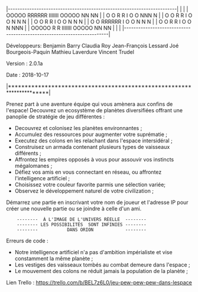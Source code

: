 |-----------------------------------------------------------------------|
|                                                                       |
|	     OOOOO    RRRRRR   IIIIIII   OOOOO   NN     NN                  |
|  	  	O     O   R     R     I     O     O  NNN     N                  |
|  		O     O   R     R     I     O     O  N  N    N                  |
| 		O     O   R     R     I     O     O  N   N   N                  |
|  		O     O   RRRRRR      I     O     O  N    N  N                  |
|  		O     O   R     R     I     O     O  N     NNN                  |
|   	 OOOOO    R     R  IIIIIII   OOOOO   NN     NN                  |
|                                                                       |
|-----------------------------------------------------------------------|


Développeurs: 
	Benjamin Barry
	Claudia Roy
	Jean-François Lessard
	Joé Bourgeois-Paquin
	Mathieu Laverdure
	Vincent Trudel

Version : 2.0.1a

Date : 2018-10-17

|**********************************************************************|


Prenez part à une aventure équipe qui vous amènera aux confins de l'espace! 
Decouvrez un ecosystème de planètes diversifiées offrant une panoplie de 
stratégie de jeu différentes :

- Decouvrez et colonisez les planètes environnantes ;
- Accumulez des ressources pour augmenter votre suprématie ;
- Executez des colons en les relachant dans l'espace intersidéral ;
- Construisez un armada contenant plusieurs types de vaisseaux différents ;
- Affrontez les empires opposés à vous pour assouvir vos instincts 
  mégalomanes ;
- Défiez vos amis en vous connectant en réseau, ou affrontez l'intelligence 
  artificiel ;
- Choisissez votre couleur favorite parmis une sélection variée;
- Observez le développement naturel de votre civilization ;

Démarrez une partie en inscrivant votre nom de joueur et l'adresse IP pour créer une
nouvelle partie ou se joindre à celle d'un ami.





		--------  À L'IMAGE DE L'UNIVERS RÉELLE  --------
		-------- LES POSSIBILITÉS  SONT INFINIES --------
		--------           DANS ORION            --------


		
		
		
Erreurs de code :
- Notre intelligence artificiel n'a pas d'ambition impérialiste et vise
  constamment la même planète ;
- Les vestiges des vaisseaux tombés au combat demeure dans l'espace ;
- Le mouvement des colons ne réduit jamais la population de la planète ;

Lien Trello :
https://trello.com/b/BEL7z6L0/jeu-pew-pew-pew-dans-lespace




